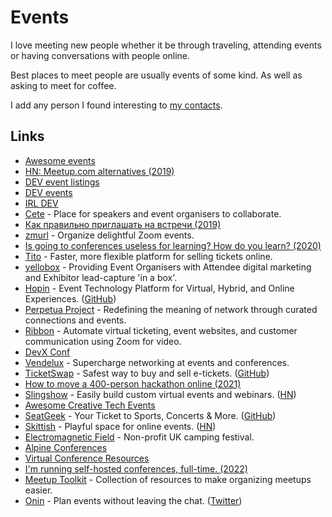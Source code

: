 # Events

I love meeting new people whether it be through traveling, attending events or having conversations with people online.

Best places to meet people are usually events of some kind. As well as asking to meet for coffee.

I add any person I found interesting to [my contacts](../macOS/apps/contacts.md).

## Links

- [Awesome events](https://github.com/learn-anything/events)
- [HN: Meetup.com alternatives (2019)](https://news.ycombinator.com/item?id=21257661)
- [DEV event listings](https://dev.to/listings/events)
- [DEV events](https://dev.to/events)
- [IRL DEV](https://irl.dev/)
- [Cete](https://cete.io/) - Place for speakers and event organisers to collaborate.
- [Как правильно приглашать на встречи (2019)](http://sergeykorol.ru/blog/meeting-call/)
- [zmurl](https://zmurl.com/) - Organize delightful Zoom events.
- [Is going to conferences useless for learning? How do you learn? (2020)](https://lobste.rs/s/pznfdh/is_going_conferences_useless_for)
- [Tito](https://ti.to/home) - Faster, more flexible platform for selling tickets online.
- [yellobox](https://www.yellobox.io/) - Providing Event Organisers with Attendee digital marketing and Exhibitor lead-capture 'in a box'.
- [Hopin](https://hopin.com/) - Event Technology Platform for Virtual, Hybrid, and Online Experiences. ([GitHub](https://github.com/hopin-team))
- [Perpetua Project](https://perpetuaproject.com/) - Redefining the meaning of network through curated connections and events.
- [Ribbon](https://withribbon.com/) - Automate virtual ticketing, event websites, and customer communication using Zoom for video.
- [DevX Conf](https://devxconf.org/)
- [Vendelux](https://vendelux.com/) - Supercharge networking at events and conferences.
- [TicketSwap](https://www.ticketswap.com/) - Safest way to buy and sell e-tickets. ([GitHub](https://github.com/TicketSwap))
- [How to move a 400-person hackathon online (2021)](https://www.juricho.me/posts/online-hackathon/)
- [Slingshow](https://slingshow.com/) - Easily build custom virtual events and webinars. ([HN](https://news.ycombinator.com/item?id=27474808))
- [Awesome Creative Tech Events](https://github.com/danvoyce/awesome-creative-tech-events)
- [SeatGeek](https://seatgeek.com/) - Your Ticket to Sports, Concerts & More. ([GitHub](https://github.com/seatgeek))
- [Skittish](https://skittish.com/) - Playful space for online events. ([HN](https://news.ycombinator.com/item?id=29246232))
- [Electromagnetic Field](https://www.emfcamp.org/) - Non-profit UK camping festival.
- [Alpine Conferences](https://www.alpine-conferences.com/home/#/)
- [Virtual Conference Resources](https://github.com/e8johan/virtual-conf-resources)
- [I'm running self-hosted conferences, full-time. (2022)](https://media.handmade-seattle.com/self-hosted-conference/)
- [Meetup Toolkit](https://github.com/hybridcattt/meetup-toolkit) - Collection of resources to make organizing meetups easier.
- [Onin](https://onin.co/) - Plan events without leaving the chat. ([Twitter](https://twitter.com/onin))
